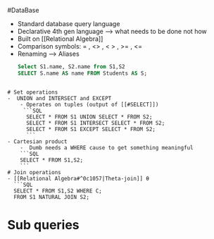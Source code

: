 #DataBase 
- Standard database query language
- Declarative 4th gen language  --> what needs to be done not how
- Built on [[Relational Algebra]]
- Comparison symbols: = , <> , <  > , >= , <=
- Renaming  --> Aliases
  ```SQL
  Select S1.name, S2.name from S1,S2
  SELECT S.name AS name FROM Students AS S;
```

# Set operations
-  UNION and INTERSECT and EXCEPT
	- Operates on tuples (output of [[#SELECT]])
	 ```SQL
	  SELECT * FROM S1 UNION SELECT * FROM S2;
	  SELECT * FROM S1 INTERSECT SELECT * FROM S2;
	  SELECT * FROM S1 EXCEPT SELECT * FROM S2;
	  ```
- Cartesian product
	-  Dumb needs a WHERE cause to get something meaningful
	```SQL
	SELECT * FROM S1,S2;
	```
# Join operations
- [[Relational Algebra#^0c1057|Theta-join]] θ
  ```SQL
  SELECT * FROM S1,S2 WHERE C;
  FROM S1 NATURAL JOIN S2;
```

# Sub queries

